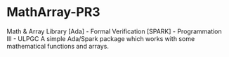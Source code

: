 # MathArray-PR3
Math &amp; Array Library [Ada] - Formal Verification [SPARK] - Programmation III - ULPGC
A simple Ada/Spark package which works with some mathematical functions and arrays.
